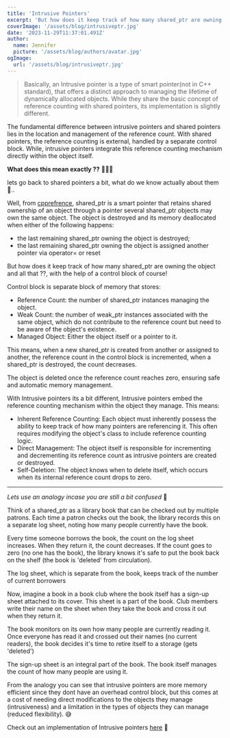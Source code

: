 ```yaml
---
title: 'Intrusive Pointers'
excerpt: 'But how does it keep track of how many shared_ptr are owning the object and all that ??, with the help of a control block of course!'
coverImage: '/assets/blog/intrusiveptr.jpg'
date: '2023-11-29T11:37:01.491Z'
author:
  name: Jennifer
  picture: '/assets/blog/authors/avatar.jpg'
ogImage:
  url: '/assets/blog/intrusiveptr.jpg'
---
```


> Basically, an Intrusive pointer is a type of smart pointer(not in C++ standard), that offers a distinct approach to managing the lifetime of dynamically allocated objects. While they share the basic concept of reference counting with shared pointers, its implementation is slightly different.

The fundamental difference between intrusive pointers and shared pointers lies in the location and management of the reference count. With shared pointers, the reference counting is external, handled by a separate control block. While, intrusive pointers integrate this reference counting mechanism directly within the object itself.

__What does this mean exactly ??__ 🤷🏽‍♂️

lets go back to shared pointers a bit, what do we know actually about them 🫠..

Well, from [cpprefrence](https://en.cppreference.com/w/cpp/memory/shared_ptr), shared_ptr is a smart pointer that retains shared ownership of an object through a pointer several shared_ptr objects may own the same object. The object is destroyed and its memory deallocated when either of the following happens:
- the last remaining shared_ptr owning the object is destroyed;
- the last remaining shared_ptr owning the object is assigned another pointer via operator= or reset

But how does it keep track of how many shared_ptr are owning the object and all that ??, with the help of a control block of course!

Control block is separate block of memory that stores:
- Reference Count: the number of shared_ptr instances managing the object.
- Weak Count: the number of weak_ptr instances associated with the same object, which do not contribute to the reference count but need to be aware of the object's existence.
- Managed Object: Either the object itself or a pointer to it.

This means, when a new shared_ptr is created from another or assigned to another, the reference count in the control block is incremented, when a shared_ptr is destroyed, the count decreases.

The object is deleted once the reference count reaches zero, ensuring safe and automatic memory management.

With Intrusive pointers its a bit different, Intrusive pointers embed the reference counting mechanism within the object they manage. This means:
- Inherent Reference Counting: Each object must inherently possess the ability to keep track of how many pointers are referencing it. This often requires modifying the object's class to include reference counting logic.
- Direct Management: The object itself is responsible for incrementing and decrementing its reference count as intrusive pointers are created or destroyed.
- Self-Deletion: The object knows when to delete itself, which occurs when its internal reference count drops to zero.

---
*Lets use an analogy incase you are still a bit confused* 🙂

Think of a shared_ptr as a library book that can be checked out by multiple patrons. Each time a patron checks out the book, the library records this on a separate log sheet, noting how many people currently have the book.

Every time someone borrows the book, the count on the log sheet increases. When they return it, the count decreases. If the count goes to zero (no one has the book), the library knows it's safe to put the book back on the shelf (the book is 'deleted' from circulation).

 The log sheet, which is separate from the book, keeps track of the number of current borrowers

Now, imagine a book in a book club where the book itself has a sign-up sheet attached to its cover. This sheet is a part of the book. Club members write their name on the sheet when they take the book and cross it out when they return it. 

The book monitors on its own how many people are currently reading it. Once everyone has read it and crossed out their names (no current readers), the book decides it's time to retire itself to a storage (gets 'deleted') 

The sign-up sheet is an integral part of the book. The book itself manages the count of how many people are using it.


From the analogy you can see that intrusive pointers are more memory efficient since they dont have an overhead control block, but this comes at a cost of needing direct modifications to the objects they manage (intrusiveness) and a limitation in the types of objects they can manage (reduced flexibility). 😅

Check out an implementation of Intrusive pointers [here](https://github.com/JeanPhilippeKernel/RendererEngine/blob/develop/ZEngine/ZEngine/Helpers/IntrusivePtr.h) 🙂
